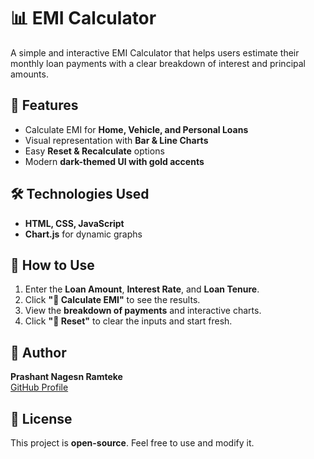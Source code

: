 # 📊 EMI Calculator  

A simple and interactive EMI Calculator that helps users estimate their monthly loan payments with a clear breakdown of interest and principal amounts.  

## 🚀 Features  
- Calculate EMI for **Home, Vehicle, and Personal Loans**  
- Visual representation with **Bar & Line Charts**  
- Easy **Reset & Recalculate** options  
- Modern **dark-themed UI with gold accents**  

## 🛠️ Technologies Used  
- **HTML, CSS, JavaScript**  
- **Chart.js** for dynamic graphs  

## 📌 How to Use  
1. Enter the **Loan Amount**, **Interest Rate**, and **Loan Tenure**.  
2. Click **"🧮 Calculate EMI"** to see the results.  
3. View the **breakdown of payments** and interactive charts.  
4. Click **"🔄 Reset"** to clear the inputs and start fresh.  

## 👤 Author  
**Prashant Nagesn Ramteke**  
[GitHub Profile](https://github.com/Zoro-7712)  

## 📜 License  
This project is **open-source**. Feel free to use and modify it.  
